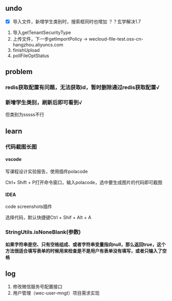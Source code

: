 ## undo

- [x] 导入文件，新增学生类别时，搜索框同时也增加  ？？玄学解决1.7

1. 导入getTenantSecurityType
2. 上传文件，下一步getImportPolicy -> wecloud-file-test.oss-cn-hangzhou.aliyuncs.com
3. finishUpload
4. pollFileOptStatus



## problem

### redis获取配置有问题，无法获取id，暂时删除通过redis获取配置√​



### 新增学生类别，刷新后即可看到√

但类别为sssss不行

## learn

### 代码截图长图

#### vscode

写课程设计实验报告，使用插件polacode

Ctrl+ Shift + P打开命令窗口，输入polacode，选中要生成图片的代码即可截图

#### IDEA

code screenshots插件

选择代码，默认快捷键Ctrl + Shif + Alt + A

### StringUtils.isNoneBlank(参数)

**如果字符串是空、只有空格组成、或者字符串变量指向null，那么返回true，这个方法很适合填写表单的时候用来检查是不是用户有表单没有填写，或者只输入了空格**

## log

1. 修改微信服务号配置接口
2. 用户管理（wec-user-mngt）项目需求实现
